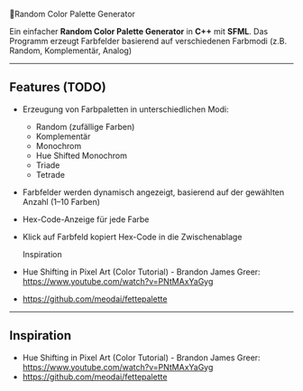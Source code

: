 🎨Random Color Palette Generator

Ein einfacher **Random Color Palette Generator** in **C++** mit **SFML**.
Das Programm erzeugt Farbfelder basierend auf verschiedenen Farbmodi (z.B. Random, Komplementär, Analog) 

---

## Features (TODO)

- Erzeugung von Farbpaletten in unterschiedlichen Modi:

  - Random (zufällige Farben)
  - Komplementär
  - Monochrom
  - Hue Shifted Monochrom
  - Triade
  - Tetrade
- Farbfelder werden dynamisch angezeigt, basierend auf der gewählten Anzahl (1–10 Farben)
- Hex-Code-Anzeige für jede Farbe
- Klick auf Farbfeld kopiert Hex-Code in die Zwischenablage

  Inspiration
- Hue Shifting in Pixel Art (Color Tutorial) - Brandon James Greer:
  https://www.youtube.com/watch?v=PNtMAxYaGyg
- https://github.com/meodai/fettepalette

---



## Inspiration

- Hue Shifting in Pixel Art (Color Tutorial) - Brandon James Greer:
  https://www.youtube.com/watch?v=PNtMAxYaGyg
- https://github.com/meodai/fettepalette
